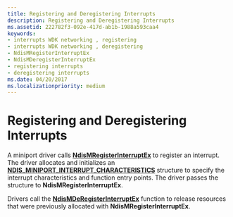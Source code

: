 ```yaml
---
title: Registering and Deregistering Interrupts
description: Registering and Deregistering Interrupts
ms.assetid: 222782f3-092e-417d-ab1b-1988a593caa4
keywords:
- interrupts WDK networking , registering
- interrupts WDK networking , deregistering
- NdisMRegisterInterruptEx
- NdisMDeregisterInterruptEx
- registering interrupts
- deregistering interrupts
ms.date: 04/20/2017
ms.localizationpriority: medium
---
```


# Registering and Deregistering Interrupts





A miniport driver calls [**NdisMRegisterInterruptEx**](https://msdn.microsoft.com/library/windows/hardware/ff563649) to register an interrupt. The driver allocates and initializes an [**NDIS\_MINIPORT\_INTERRUPT\_CHARACTERISTICS**](https://msdn.microsoft.com/library/windows/hardware/ff566465) structure to specify the interrupt characteristics and function entry points. The driver passes the structure to **NdisMRegisterInterruptEx**.

Drivers call the [**NdisMDeRegisterInterruptEx**](https://msdn.microsoft.com/library/windows/hardware/ff563575) function to release resources that were previously allocated with **NdisMRegisterInterruptEx**.

 

 





